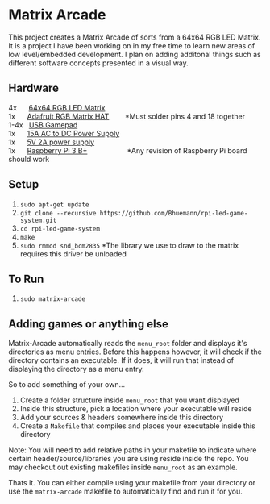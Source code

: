 Matrix Arcade
=============
This project creates a Matrix Arcade of sorts from a 64x64 RGB LED Matrix.  It is a project I have been working on in my free time to learn new areas of low level/embedded development. I plan on adding additonal things such as different software concepts presented in a visual way. 

Hardware  
--------
4x &nbsp; &nbsp; &nbsp;[64x64 RGB LED Matrix](https://www.adafruit.com/product/1484)  
1x &nbsp; &nbsp; &nbsp;[Adafruit RGB Matrix HAT](https://www.adafruit.com/product/2345)&nbsp; &nbsp; &nbsp; &nbsp;  *Must solder pins 4 and 18 together  
1-4x &nbsp; [USB Gamepad](https://www.amazon.com/Buffalo-iBuffalo-Classic-USB-Gamepad/dp/B002B9XB0E/ref=sr_1_2?keywords=ibuffalo+snes+controller&qid=1555696140&s=gateway&sr=8-2)  
1x &nbsp; &nbsp; &nbsp;[15A AC to DC Power Supply ](https://www.amazon.com/gp/product/B01LXN7MN3/ref=ppx_yo_dt_b_search_asin_title?ie=UTF8&psc=1)  
1x &nbsp; &nbsp; &nbsp;[5V 2A power supply](https://www.adafruit.com/product/276)  
1x &nbsp; &nbsp; &nbsp;[Raspberry Pi 3 B+](https://www.adafruit.com/product/3775)&nbsp; &nbsp; &nbsp; &nbsp; &nbsp; &nbsp; &nbsp; &nbsp; &nbsp; &nbsp; *Any revision of Raspberry Pi board should work  

Setup  
-----
1. `sudo apt-get update`
2. `git clone --recursive https://github.com/Bhuemann/rpi-led-game-system.git`  
3. `cd rpi-led-game-system`  
4. `make`  
5. `sudo rmmod snd_bcm2835` *The library we use to draw to the matrix requires this driver be unloaded  

To Run  
-------
1. `sudo matrix-arcade`  

Adding games or anything else
-----------------------------
Matrix-Arcade automatically reads the `menu_root` folder and displays it's directories as menu entries. 
Before this happens however, it will check if the directory contains an executable. If it does, it will run that
instead of displaying the directory as a menu entry.

So to add something of your own...
1. Create a folder structure inside `menu_root` that you want displayed
2. Inside this structure, pick a location where your executable will reside
3. Add your sources & headers somewhere inside this directory
4. Create a `Makefile` that compiles and places your executable inside this directory

Note: You will need to add relative paths in your makefile to indicate where certain header/source/libraries you are using reside inside the repo. You may checkout out existing makefiles inside `menu_root` as an example.

Thats it. You can either compile using your makefile from your directory or use the `matrix-arcade` makefile to automatically find and run it for you.
